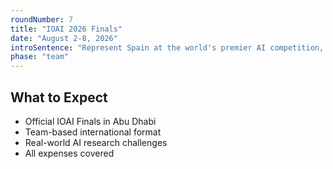 ```yaml
---
roundNumber: 7
title: "IOAI 2026 Finals"
date: "August 2-8, 2026"
introSentence: "Represent Spain at the world's premier AI competition, competing against elite international teams."
phase: "team"
---
```


## What to Expect

- Official IOAI Finals in Abu Dhabi
- Team-based international format
- Real-world AI research challenges
- All expenses covered